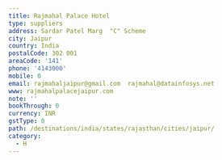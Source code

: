 ```yaml
---
title: Rajmahal Palace Hotel
type: suppliers
address: Sardar Patel Marg  "C" Scheme
city: Jaipur
country: India
postalCode: 302 001
areaCode: '141'
phone: '4143000'
mobile: 0
email: rajmahaljaipur@gmail.com  rajmahal@datainfosys.net
www: rajmahalpalacejaipur.com
note: ''
bookThrough: 0
currency: INR
gstType: 0
path: /destinations/india/states/rajasthan/cities/jaipur/
category:
  - H
---
```


